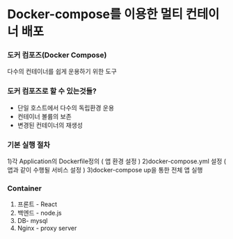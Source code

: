 # Docker-compose를 이용한 멀티 컨테이너 배포

### 도커 컴포즈(Docker Compose)
다수의 컨테이너를 쉽게 운용하기 위한 도구


### 도커 컴포즈로 할 수 있는것들?
- 단일 호스트에서 다수의 독립환경 운용
- 컨테이너 볼륨의 보존
- 변경된 컨테이너의 재생성



### 기본 실행 절차
1)각 Application의  Dockerfile정의 ( 앱 환경 설정 )
2)docker-compose.yml 설정 ( 앱과 같이 수행될 서비스 설정 )
3)docker-compose up을 통한 전체 앱 실행



### Container 
1. 프론트 - React
2. 백엔드 - node.js 
3. DB- mysql
4. Nginx - proxy server

